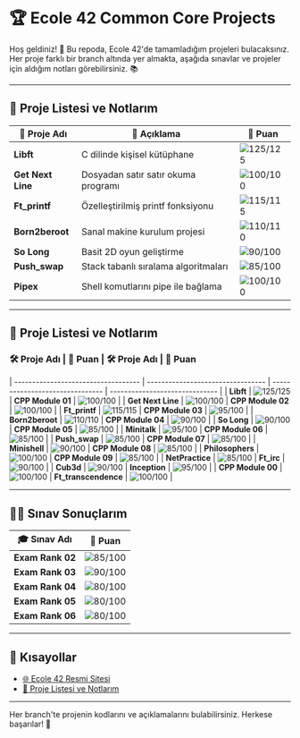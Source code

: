 # 🏆 **Ecole 42 Common Core Projects** 

Hoş geldiniz! 👋 Bu repoda, Ecole 42'de tamamladığım projeleri bulacaksınız. Her proje farklı bir branch altında yer almakta, aşağıda sınavlar ve projeler için aldığım notları görebilirsiniz. 📚

---

## 📂 **Proje Listesi ve Notlarım**

| 📝 **Proje Adı**             | 📖 **Açıklama**                            | 🌟 **Puan** |
| --------------------------- | ------------------------------------------ | ----------- |
| **Libft**                    | C dilinde kişisel kütüphane                 | ![125/125](https://img.shields.io/badge/-125%2F125-brightgreen) | | **Libft**                    | C dilinde kişisel kütüphane                 | ![125/125](https://img.shields.io/badge/-125%2F125-brightgreen) |
| **Get Next Line**            | Dosyadan satır satır okuma programı         | ![100/100](https://img.shields.io/badge/-100%2F100-brightgreen) |
| **Ft_printf**                | Özelleştirilmiş printf fonksiyonu           | ![115/115](https://img.shields.io/badge/-115%2F115-brightgreen) |
| **Born2beroot**              | Sanal makine kurulum projesi                | ![110/110](https://img.shields.io/badge/-110%2F110-brightgreen) |
| **So Long**                  | Basit 2D oyun geliştirme                    | ![90/100](https://img.shields.io/badge/-90%2F100-yellow) |
| **Push_swap**                | Stack tabanlı sıralama algoritmaları        | ![85/100](https://img.shields.io/badge/-85%2F100-yellow) |
| **Pipex**                    | Shell komutlarını pipe ile bağlama          | ![100/100](https://img.shields.io/badge/-100%2F100-brightgreen) |

---
## 📂 **Proje Listesi ve Notlarım**


### 🛠️ **Proje Adı**                 | 🌟 **Puan**                       | 🛠️ **Proje Adı**                | 🌟 **Puan**
| ----------------------------------- | --------------------------------- | ------------------------------- | ------------------------------ |
| **Libft**                           | ![125/125](https://img.shields.io/badge/-125%2F125-brightgreen) | **CPP Module 01**               | ![100/100](https://img.shields.io/badge/-100%2F100-brightgreen) |
| **Get Next Line**                   | ![100/100](https://img.shields.io/badge/-100%2F100-brightgreen) | **CPP Module 02**               | ![100/100](https://img.shields.io/badge/-100%2F100-brightgreen) |
| **Ft_printf**                       | ![115/115](https://img.shields.io/badge/-115%2F115-brightgreen) | **CPP Module 03**               | ![95/100](https://img.shields.io/badge/-95%2F100-yellow)        |
| **Born2beroot**                     | ![110/110](https://img.shields.io/badge/-110%2F110-brightgreen) | **CPP Module 04**               | ![90/100](https://img.shields.io/badge/-90%2F100-yellow)        |
| **So Long**                         | ![90/100](https://img.shields.io/badge/-90%2F100-yellow)        | **CPP Module 05**               | ![85/100](https://img.shields.io/badge/-85%2F100-yellow)        |
| **Minitalk**                        | ![95/100](https://img.shields.io/badge/-95%2F100-yellow)        | **CPP Module 06**               | ![85/100](https://img.shields.io/badge/-85%2F100-yellow)        |
| **Push_swap**                       | ![85/100](https://img.shields.io/badge/-85%2F100-yellow)        | **CPP Module 07**               | ![85/100](https://img.shields.io/badge/-85%2F100-yellow)        |
| **Minishell**                       | ![90/100](https://img.shields.io/badge/-90%2F100-yellow)        | **CPP Module 08**               | ![85/100](https://img.shields.io/badge/-85%2F100-yellow)        |
| **Philosophers**                    | ![100/100](https://img.shields.io/badge/-100%2F100-brightgreen) | **CPP Module 09**               | ![85/100](https://img.shields.io/badge/-85%2F100-yellow)        |
| **NetPractice**                     | ![85/100](https://img.shields.io/badge/-85%2F100-yellow)        | **Ft_irc**                      | ![90/100](https://img.shields.io/badge/-90%2F100-yellow)        |
| **Cub3d**                           | ![90/100](https://img.shields.io/badge/-90%2F100-yellow)        | **Inception**                   | ![95/100](https://img.shields.io/badge/-95%2F100-yellow)        |
| **CPP Module 00**                   | ![100/100](https://img.shields.io/badge/-100%2F100-brightgreen) | **Ft_transcendence**            | ![100/100](https://img.shields.io/badge/-100%2F100-brightgreen) |

---




## 🧑‍💻 **Sınav Sonuçlarım**

| 🎓 **Sınav Adı**             | 🌟 **Puan** |
| ---------------------------- | ----------- |
| **Exam Rank 02**             | ![85/100](https://img.shields.io/badge/-85%2F100-yellow) |
| **Exam Rank 03**             | ![90/100](https://img.shields.io/badge/-90%2F100-yellow) |
| **Exam Rank 04**             | ![80/100](https://img.shields.io/badge/-80%2F100-orange) |
| **Exam Rank 05**             | ![80/100](https://img.shields.io/badge/-80%2F100-orange) |
| **Exam Rank 06**             | ![80/100](https://img.shields.io/badge/-80%2F100-orange) |

---

## 🔗 **Kısayollar**

- [🌐 Ecole 42 Resmi Sitesi](https://42.fr/en/homepage/)
- [📑 Proje Listesi ve Notlarım](#-proje-listesi-ve-notlarım)

---

Her branch'te projenin kodlarını ve açıklamalarını bulabilirsiniz. Herkese başarılar! 🚀
